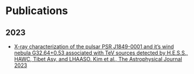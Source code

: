 # Publications

## 2023
- [
X-ray characterization of the pulsar PSR J1849-0001 and it’s wind nebula G32.64+0.53 associated with TeV sources detected by H.E.S.S., HAWC, Tibet Asγ, and LHAASO. Kim et al., The Astrophysical Journal 2023](https://iopscience.iop.org/article/10.3847/1538-4357/ad0ecd)

